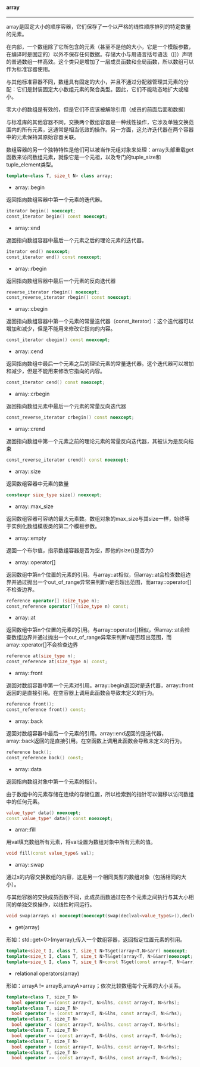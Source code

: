 #### array

------

array是固定大小的顺序容器，它们保存了一个以严格的线性顺序排列的特定数量的元素。

在内部，一个数组除了它所包含的元素（甚至不是他的大小，它是一个模版参数，在编译时是固定的）以外不保存任何数据。存储大小与用语言括号语法（[]）声明的普通数组一样高效。这个类只是增加了一层成员函数和全局函数，所以数组可以作为标准容器使用。

与其他标准容器不同，数组具有固定的大小，并且不通过分配器管理其元素的分配：它们是封装固定大小数组元素的聚合类型。因此，它们不能动态地扩大或缩小。

零大小的数组是有效的，但是它们不应该被解除引用（成员的前面后面和数据）

与标准库的其他容器不同，交换两个数组容器是一种线性操作，它涉及单独交换范围内的所有元素，这通常是相当低效的操作。另一方面，这允许迭代器在两个容器中的元素保持其原始容器关联。

数组容器的另一个独特特性是他们可以被当作元组对象来处理：array头部重载get函数来访问数组元素，就像它是一个元祖，以及专门的tuple_size和tuple_element类型。

```c++
template<class T, size_t N> class array;
```

- array::begin

返回指向数组容器中第一个元素的迭代器。

```c++
iterator begin() noexcept;
const_iterator begin() const noexcept;
```

- array::end

返回指向数组容器中最后一个元素之后的理论元素的迭代器。

```c++
iterator end() noexcept;
const_iterator end() const noexcept;
```

- array::rbegin

返回指向数组容器中最后一个元素的反向迭代器

```c++
reverse_iterator rbegin() noexcept;
const_reverse_iterator rbegin() const noexcept;
```

- array::cbegin

返回指向数组容器中第一个元素的常量迭代器（const_iterator）：这个迭代器可以增加和减少，但是不能用来修改它指向的内容。

```c++
const_iterator cbegin() const noexcept;
```

- array::cend

返回指向数组中最后一个元素之后的理论元素的常量迭代器。这个迭代器可以增加和减少，但是不能用来修改它指向的内容。

```c++
const_iterator cend() const noexcept;
```

- array::crbegin

返回指向数组元素中最后一个元素的常量反向迭代器

```c++
const_reverse_iterator crbegin() const noexcept;
```

- array::crend

返回指向数组中第一个元素之前的理论元素的常量反向迭代器，其被认为是反向结束

```c++
const_reverse_iterator crend() const noexcept;
```

- array::size

返回数组容器中元素的数量

```c++
constexpr size_type size() noexcept;
```

- array::max_size

返回数组容器可容纳的最大元素数。数组对象的max_size与其size一样，始终等于实例化数组模版类的第二个模板参数。

- array::empty

返回一个布尔值，指示数组容器是否为空，即他的size()是否为0

- array::operator[]

返回数组中第n个位置的元素的引用。与array::at相似，但array::at会检查数组边界并通过抛出一个out_of_range异常来判断n是否超出范围，而array::operator[]不检查边界。

```c++
reference operator[] (size_type n);
const_reference operator[](size_type n) const;
```

- array::at

返回数组中第n个位置的元素的引用。与array::operator[]相似，但array::at会检查数组边界并通过抛出一个out_of_range异常来判断n是否超出范围，而array::operator[]不会检查边界

```c++
reference at(size_type n);
const_reference at(size_type n) const;
```

- array::front

返回对数组容器中第一个元素对引用。array::begin返回对是迭代器，array::front返回的是直接引用。在空容器上调用此函数会导致未定义的行为。

```c++
reference front();
const_reference front() const;
```

- array::back

返回对数组容器中最后一个元素的引用。array::end返回的是迭代器，array::back返回的是直接引用。在空函数上调用此函数会导致未定义的行为。

```c++
reference back();
const_reference back() const;
```

- array::data

返回指向数组对象中第一个元素的指针。

由于数组中的元素存储在连续的存储位置，所以检索到的指针可以偏移以访问数组中的任何元素。

```c++
value_type* data() noexcept;
const value_type* data() const noexcept;
```

- arrar::fill

用val填充数组所有元素，将val设置为数组对象中所有元素的值。

```c++
void fill(const value_type& val);
```

- array::swap

通过x的内容交换数组的内容，这是另一个相同类型的数组对象（包括相同的大小）。

与其他容器的交换成员函数不同，此成员函数通过在各个元素之间执行与其大小相同的单独交换操作，以线性时间运行。

```c++
void swap(array& x) noexcept(noexcept(swap(declval<value_type&>(),declval<value_type&>())));
```

- get(array)

形如：std::get<0>(myarray);传入一个数组容器，返回指定位置元素的引用。

```c++
template<size_t I, class T, size_t N>T&get(array<T,N>&arr) noexcept;
template<size_t I, class T, size_t N>T&&get(array<T, N>&&arr)noexcept;
template<size_t I, class T, size_t N>const T&get(const array<T, N>&arr)noexcept;
```

- relational operators(array)

形如：arrayA != arrayB,arrayA>array；依次比较数组每个元素的大小关系。

```c++
template<class T, size_T N>
  bool operator ==(const array<T, N>&lhs, const array<T, N>&rhs);
template<class T, size_T N>
  bool operator != (const array<T, N>&lhs, const array<T, N>&rhs);
template<class T, size_T N>
  bool operator < (const array<T, N>&lhs, const array<T, N>&rhs);
template<class T, size_T N>
  bool operator <= (const array<T, N>&lhs, const array<T, N>&rhs);
template<class T, size_T N>
  bool operator > (const array<T, N>&lhs, const array<T, N>&rhs);
template<class T, size_T N>
  bool operator >= (const array<T, N>&lhs, const array<T, N>&rhs);
```
